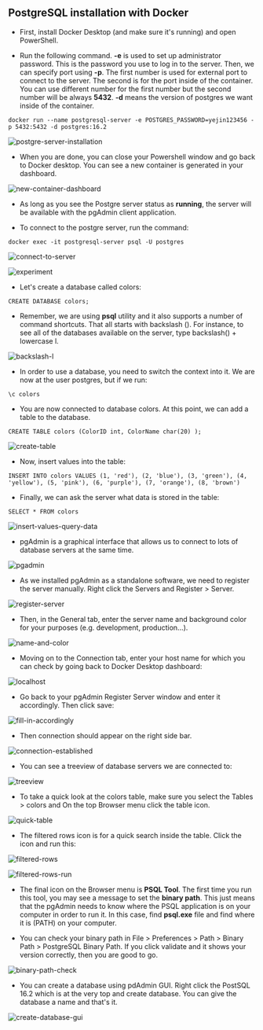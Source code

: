 ## PostgreSQL installation with Docker

- First, install Docker Desktop (and make sure it's running) and open PowerShell.


- Run the following command. **-e** is used to set up administrator password. This is the password you use to log in to the server. Then, we can specify port using **-p**. The first number is used for external port to connect to the server. The second is for the port inside of the container. You can use different number for the first number but the second number will be always **5432**. **-d** means the version of postgres we want inside of the container.  


```
docker run --name postgresql-server -e POSTGRES_PASSWORD=yejin123456 -p 5432:5432 -d postgres:16.2
```


![postgre-server-installation](/pictures/PostgreSQL/installation/postgre-server-installation.PNG "postgresql server installation")


- When you are done, you can close your Powershell window and go back to Docker desktop. You can see a new container is generated in your dashboard.


![new-container-dashboard](/pictures/PostgreSQL/installation/new-container-dashboard.PNG "new container dashboard")


- As long as you see the Postgre server status as **running**, the server will be available with the pgAdmin client application. 


- To connect to the postgre server, run the command:


```
docker exec -it postgresql-server psql -U postgres
```


![connect-to-server](/pictures/PostgreSQL/installation/connect-to-server.PNG "connect to postgresql server")


![experiment](/pictures/PostgreSQL/installation/experiment.PNG "experiment")


- Let's create a database called colors:


```
CREATE DATABASE colors;
```


- Remember, we are using **psql** utility and it also supports a number of command shortcuts. That all starts with backslash (\). For instance, to see all of the databases available on the server, type backslash(\) + lowercase l.


![backslash-l](/pictures/PostgreSQL/installation/backslash-l.PNG "backslash l")


- In order to use a database, you need to switch the context into it. We are now at the user postgres, but if we run:


```
\c colors
```


- You are now connected to database colors. At this point, we can add a table to the database.


```
CREATE TABLE colors (ColorID int, ColorName char(20) );
```


![create-table](/pictures/PostgreSQL/installation/create-table.PNG "create table")


- Now, insert values into the table:


```
INSERT INTO colors VALUES (1, 'red'), (2, 'blue'), (3, 'green'), (4, 'yellow'), (5, 'pink'), (6, 'purple'), (7, 'orange'), (8, 'brown')
```


- Finally, we can ask the server what data is stored in the table:


```
SELECT * FROM colors
```


![insert-values-query-data](/pictures/PostgreSQL/installation/insert-values-and-see-data.PNG "insert values and query data")



- pgAdmin is a graphical interface that allows us to connect to lots of database servers at the same time.


![pgadmin](/pictures/PostgreSQL/installation/pdadmin.PNG "pgadmin")


- As we installed pgAdmin as a standalone software, we need to register the server manually. Right click the Servers and Register > Server.


![register-server](/pictures/PostgreSQL/installation/register-server.PNG "register server")


- Then, in the General tab, enter the server name and background color for your purposes (e.g. development, production...).


![name-and-color](/pictures/PostgreSQL/installation/name-and-color.PNG "name and color")


- Moving on to the Connection tab, enter your host name for which you can check by going back to Docker Desktop dashboard:


![localhost](/pictures/PostgreSQL/installation/localhost.png "localhost")


- Go back to your pgAdmin Register Server window and enter it accordingly. Then click save:


![fill-in-accordingly](/pictures/PostgreSQL/installation/fill-in-accordingly.PNG "fill in accordingly")


- Then connection should appear on the right side bar.


![connection-established](/pictures/PostgreSQL/installation/connection-established.PNG "connection established")


- You can see a treeview of database servers we are connected to:


![treeview](/pictures/PostgreSQL/installation/treeview.PNG "treeview")


- To take a quick look at the colors table, make sure you select the Tables > colors and On the top Browser menu click the table icon. 


![quick-table](/pictures/PostgreSQL/installation/quick-table.PNG "quick table")


- The filtered rows icon is for a quick search inside the table. Click the icon and run this:


![filtered-rows](/pictures/PostgreSQL/installation/filtered-rows.PNG "filtered rows")


![filtered-rows-run](/pictures/PostgreSQL/installation/filtered-rows-run.PNG "filtered rows run")


- The final icon on the Browser menu is **PSQL Tool**. The first time you run this tool, you may see a message to set the **binary path**. This just means that the pgAdmin needs to know where the PSQL application is on your computer in order to run it. In this case, find **psql.exe** file and find where it is (PATH) on your computer.


- You can check your binary path in File > Preferences > Path > Binary Path > PostgreSQL Binary Path. If you click validate and it shows your version correctly, then you are good to go.


![binary-path-check](/pictures/PostgreSQL/installation/binary-path-check.PNG "binary path check")


- You can create a database using pdAdmin GUI. Right click the PostSQL 16.2 which is at the very top and create database. You can give the database a name and that's it.


![create-database-gui](/pictures/PostgreSQL/installation/create-database-gui.PNG "create database gui")



